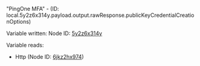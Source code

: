 "PingOne MFA" - (ID: local.5y2z6x314y.payload.output.rawResponse.publicKeyCredentialCreationOptions)

Variable written:
Node ID: [5y2z6x314y](../nodes/5y2z6x314y.md)

Variable reads:
* Http (Node ID: [6jkz2hx974](../nodes/6jkz2hx974.md))
